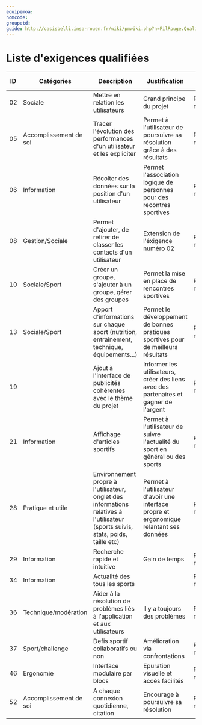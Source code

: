 ```yaml
---
equipemoa: 
nomcode: 
groupetd: 
guide: http://casisbelli.insa-rouen.fr/wiki/pmwiki.php?n=FilRouge.QualifierExigence
---
```

# Liste d'exigences qualifiées

| ID 	| Catégories 	| Description 	| Justification 	| Origine 	| Critères de satisfaction 	| Contentement MOA 	| Mécontentement MOA 	| Exigences Dépendantes 	| Exigences conflictuelles 	|
|----	|------------	|-------------	|---------------	|---------	|--------------------------	|------------------	|--------------------	|-----------------------	|--------------------------	|
|  02  	|      Sociale      	|      Mettre en relation les utilisateurs       	|       Grand principe du projet       	|       Remue-méninges   	|                   	|                  	|                    	|                       	|                          	|
|  05 	|      Accomplissement de soi      	|        Tracer l'évolution des performances d'un utilisateur et les expliciter    	|    Permet à l'utilisateur de poursuivre sa résolution grâce à des résultats           	|     Remue-méninges    	|                          	|                  	|                    	|                       	|                          	|
|  06 	|       Information    	|        Récolter des données sur la position d'un utilisateur    	|   Permet l'association logique de personnes pour des recontres sportives     |      Remue-méninges   	|                          	|                  	|                    	|                       	|                          	|
|   08 	|     Gestion/Sociale       	|       Permet d'ajouter, de retirer de classer les contacts d'un utilisateur      	|             Extension de l'éxigence numéro 02 	|    Remue-méninges     	|                          	|                  	|                    	|                       	|                          	|
|   10 	|       Sociale/Sport     	|       Créer un groupe, s'ajouter à un groupe, gérer des groupes     	|    Permet la mise en place de rencontres sportives       	|     Remue-méninges    	|                          	|                  	|                    	|                       	|                          	|
|   13 	|      Sociale/Sport      	|       Apport d'informations sur chaque sport (nutrition, entraînement, technique, équipements...)      	|       Permet le développement de bonnes pratiques sportives pour de meilleurs résultats       	|      Remue-méninges   	|                          	|                  	|                    	|                       	|                          	|
|   19 	|            	|      Ajout à l'interface de publicités cohérentes avec le thème du projet       	|           Informer les utilisateurs, créer des liens avec des partenaires et gagner de l'argent    	|    Remue-méninges     	|                          	|                  	|                    	|                       	|                          	|
|    21	|       Information     	|       Affichage d'articles sportifs      	|        Permet à l'utilisateur de suivre l'actualité du sport en général ou des sports       	|      Remue-méninges   	|                          	|                  	|                    	|                       	|                          	|
|    28	|      Pratique et utile      	|        Environnement propre à l'utilisateur, onglet des informations relatives à l'utilisateur (sports suivis, stats, poids, taille etc)    	|        Permet à l'utilisateur d'avoir une interface propre et ergonomique relantant ses données       	|     Remue-méninges    	|                          	|                  	|                    	|                       	|                          	|
|    29	|       Information     	|       Recherche rapide et intuitive      	|         Gain de temps      	|     Remue-méninges    	|                          	| 
|    34	|      Information      	|      Actualité des tous les sports       	|             	|    Remue-méninges     	|                         	|                  	|                    	|                       	| |                    	|                       	| 
|    36	|      Technique/modération      	|         Aider à la résolution de problèmes liés à l'application et aux utilisateurs    	|         Il y a toujours des problèmes      	|   Remue-méninges      	|                          	|                  	|                    	| 
|    37	|      Sport/challenge      	|       Defis sportif collaboratifs ou non     	|        Amélioration via confrontations       	|      Remue-méninges   	|                          	|                  	|                    	|  
|    46	|       Ergonomie     	|        Interface modulaire par blocs     	|         Epuration visuelle et accès facilités      	|       Remue-méninges  	|                          	|                  	|                    	|                       	|                          	|
|    52	|       Accomplissement de soi     	|       A chaque connexion quotidienne, citation      	|       Encourage à poursuivre sa résolution        	|    Remue-méninges     	|                          	|                  	|                    	|                       	|                          	|
